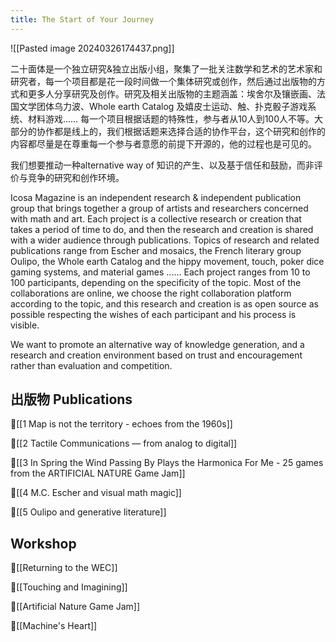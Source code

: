 ```yaml
---
title: The Start of Your Journey
---
```

![[Pasted image 20240326174437.png]]

二十面体是一个独立研究&独立出版小组，聚集了一批关注数学和艺术的艺术家和研究者，每一个项目都是花一段时间做一个集体研究或创作，然后通过出版物的方式和更多人分享研究及创作。研究及相关出版物的主题涵盖：埃舍尔及镶嵌画、法国文学团体乌力波、Whole earth Catalog 及嬉皮士运动、触、扑克骰子游戏系统、材料游戏…… 每一个项目根据话题的特殊性，参与者从10人到100人不等。大部分的协作都是线上的，我们根据话题来选择合适的协作平台，这个研究和创作的内容都尽量是在尊重每一个参与者意愿的前提下开源的，他的过程也是可见的。

我们想要推动一种alternative way of 知识的产生、以及基于信任和鼓励，而非评价与竞争的研究和创作环境。

Icosa Magazine is an independent research & independent publication group that brings together a group of artists and researchers concerned with math and art. Each project is a collective research or creation that takes a period of time to do, and then the research and creation is shared with a wider audience through publications. Topics of research and related publications range from Escher and mosaics, the French literary group Oulipo, the Whole earth Catalog and the hippy movement, touch, poker dice gaming systems, and material games ...... Each project ranges from 10 to 100 participants, depending on the specificity of the topic. Most of the collaborations are online, we choose the right collaboration platform according to the topic, and this research and creation is as open source as possible respecting the wishes of each participant and his process is visible.

We want to promote an alternative way of knowledge generation, and a research and creation environment based on trust and encouragement rather than evaluation and competition.

## 出版物 Publications
🌟[[1  Map is not the territory - echoes from the 1960s]]

🌟[[2  Tactile Communications — from analog to digital]]

🌟[[3   In Spring the Wind Passing By Plays the Harmonica For Me - 25 games from the ARTIFICIAL NATURE Game Jam]]

🌟[[4  M.C. Escher and visual math magic]]

🌟[[5 Oulipo and generative literature]]

## Workshop 

🌲[[Returning to the WEC]]

🌲[[Touching and Imagining]]

🌲[[Artificial Nature Game Jam]]

🌲[[Machine's Heart]]